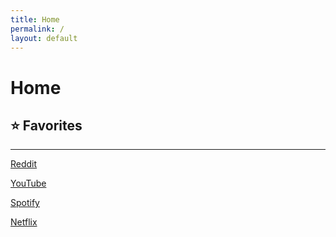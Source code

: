 ```yaml
---
title: Home
permalink: /
layout: default
---
```

# Home

## ⭐️ Favorites

---

[Reddit](http://reddit.com)

[YouTube](http://youtube.com)

[Spotify](http://open.spotify.com)

[Netflix](http://netflix.com)
